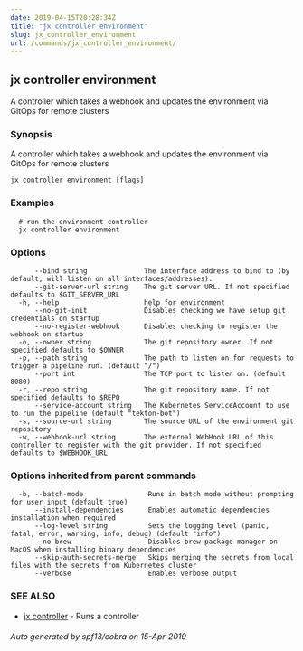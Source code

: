 ```yaml
---
date: 2019-04-15T20:28:34Z
title: "jx controller environment"
slug: jx_controller_environment
url: /commands/jx_controller_environment/
---
```

## jx controller environment

A controller which takes a webhook and updates the environment via GitOps for remote clusters

### Synopsis

A controller which takes a webhook and updates the environment via GitOps for remote clusters

```
jx controller environment [flags]
```

### Examples

```
  # run the environment controller
  jx controller environment
```

### Options

```
      --bind string              The interface address to bind to (by default, will listen on all interfaces/addresses).
      --git-server-url string    The git server URL. If not specified defaults to $GIT_SERVER_URL
  -h, --help                     help for environment
      --no-git-init              Disables checking we have setup git credentials on startup
      --no-register-webhook      Disables checking to register the webhook on startup
  -o, --owner string             The git repository owner. If not specified defaults to $OWNER
  -p, --path string              The path to listen on for requests to trigger a pipeline run. (default "/")
      --port int                 The TCP port to listen on. (default 8080)
  -r, --repo string              The git repository name. If not specified defaults to $REPO
      --service-account string   The Kubernetes ServiceAccount to use to run the pipeline (default "tekton-bot")
  -s, --source-url string        The source URL of the environment git repository
  -w, --webhook-url string       The external WebHook URL of this controller to register with the git provider. If not specified defaults to $WEBHOOK_URL
```

### Options inherited from parent commands

```
  -b, --batch-mode                Runs in batch mode without prompting for user input (default true)
      --install-dependencies      Enables automatic dependencies installation when required
      --log-level string          Sets the logging level (panic, fatal, error, warning, info, debug) (default "info")
      --no-brew                   Disables brew package manager on MacOS when installing binary dependencies
      --skip-auth-secrets-merge   Skips merging the secrets from local files with the secrets from Kubernetes cluster
      --verbose                   Enables verbose output
```

### SEE ALSO

* [jx controller](/commands/jx_controller/)	 - Runs a controller

###### Auto generated by spf13/cobra on 15-Apr-2019
